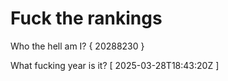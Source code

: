 # Fuck the rankings

Who the hell am I?
{ 20288230 }

What fucking year is it?
[ 2025-03-28T18:43:20Z ]
